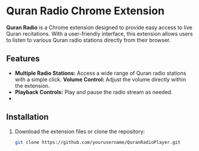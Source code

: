 # Quran Radio Chrome Extension

**Quran Radio** is a Chrome extension designed to provide easy access to live Quran recitations. With a user-friendly interface, this extension allows users to listen to various Quran radio stations directly from their browser. 

## Features

- **Multiple Radio Stations:** Access a wide range of Quran radio stations with a simple click.
  **Volume Control:** Adjust the volume directly within the extension.
- **Playback Controls:** Play and pause the radio stream as needed.
-  

## Installation

1. Download the extension files or clone the repository:
   ```sh
   git clone https://github.com/yourusername/QuranRadioPlayer.git
